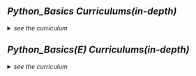 <i>

## Python_Basics Curriculums(in-depth)

<details>

<summary>see the curriculum</summary>

<br>

  <div align="center", class="python">

| No. | Topic | What You will Learn | Difficulty | Quiz Attached | Assignment Attached |
| :--------: | :-----------: | :-----------: | :-----------: | :-----------: | :-----------: |
| Wk1 | Python Fundamentals 1/3 | introduction <br> data types <br> variable / print() / string manipulation(indexing + slicing) | ⭐ | ✅ |✅ <br> 7 Coding Problems <br> (2 Advanced) |
| Wk2 | Python Fundamentals 2/3 | operators / assignment operators / operator priority / operations <br> type(), abs(), input(), type conversions | ⭐⭐ | ✅ | ✅ <br> 6 Coding Problems <br> (3 Advanced) |
| Wk3 | Python Fundamentals 3/3 | f-string / split() / zfill() + more string functions <br> reading documentations practice I <br> bool data type / inequalities | ⭐⭐ | ✅ | ✅ <br> 4 Coding Problems <br> (2 Advanced) |
| Wk4 | If | if-else / if-elif-else <br> nested if / and & or / pass <br> if statement in one line | ⭐⭐ | ✅ | ✅ <br> 2 Coding Problems <br> (2 Advanced) |
| Wk5 | For + List | list / append(), insert(), extend() + more list functions <br> reading documentations practice II <br> for / for - range() | ⭐⭐⭐ | ✅ | ✅ <br> 3 Coding Problems <br> (1 Mid & 1 Hard) |
| Wk6 | While + Dictionary + Tuple | nested for loop <br> dictionary / dictionary operations <br> tuple <br> while loop - break, continue <br> for - enumerate | ⭐⭐⭐ | ✅ | ✅ <br> 3 Coding Problems <br> (1 Hard) |
| Wk7 | Function | function definition / 2 types of function <br> function components <br> making functions practice | ⭐⭐⭐ | ✅ | ✅ <br> 4 Coding Problems <br> (2 Advanced) |
| Wk8~10 | 100 exercises I | coding exercises | ⭐⭐⭐ | 100 exercises | x | 
| Wk11 | Try-Except Block & Top Errors | Syntax Error & RE Top 9 Errors <br> try-except(+pass/Exception) <br> try-except-else-finally <br> raise Exception | ⭐⭐⭐⭐ | Quiz 1/2 ✅ <br> Quiz 2/2 ✅ | ✅ <br> 4 Coding Problems <br> (2 Advanced & 1 Champion) |
| Wk12 | Regular Expressions(Easy) | meta-characters <br> search(), match(), findall() <br> open() / txt file exercises | ⭐⭐⭐⭐ | ✅ | |
| Wk13 | Data Types II | Set Data Stucture(attributes, functions, intersection/union/difference) <br> bool() <br> list +, * <br> dictionary functions | ⭐⭐⭐ | ✅ | |
| Wk14 | 2D Array(Easy) | Intro, Double-Indexing <br> 2D-Array initialization(memory) <br> list comprehension| ⭐⭐⭐⭐⭐ | ✅ | |
| Wk15 | File I/O | f.open() / f.write() / f.close() <br> file modes <br> reading files | ⭐⭐⭐⭐ | ✅ | |
| Wk16~18 | 100 exercises II | coding exercises | ⭐⭐⭐⭐ | 100 exercises | x |
| Wk19~20 | Final Test | | ⭐⭐⭐⭐ | Test Problems | x |
</div>


  
</details>


## Python_Basics(E) Curriculums(in-depth)

<details>

<summary>see the curriculum</summary>

<br>

<div align="center", class="python">

| No. | Topic | What You will Learn | Difficulty | Quiz Attached | Assignment Attached |
| :--------: | :-----------: | :-----------: | :-----------: | :-----------: | :-----------: |
| Wk1 | Input/Output/Variable | introduction <br> input/output/variable/variable <br> print() practice | ⭐ | ✅ | ✅ <br> 7 Coding Problems <br> (2 Advanced) |
| Wk2 | String |type()/len()/string <br> intro to function | ⭐ | ✅ | ✅ <br> 5 Coding Problems <br> (2 Advanced) |
| Wk3 | Math | math operators(+,-,*,/,//,%) <br> assignment operators | ⭐⭐ | ✅ | ✅ <br> 7 Coding Problems <br> (1 Advanced) |
| Wk4 | Python Data 1/2 | 4 data types intro <br> type conversions <br> string operators | ⭐⭐ | x | ✅ <br> 7 Coding Problems <br> (1 Advanced & 1 Champion) |
| Wk5 | Python Data 2/2 | inequalities / bool data type <br> operations practice | ⭐⭐ | ✅ | ✅ <br> 9 Coding Problems <br> (4 Advanced) |
| Wk6 | If | if-else / if-elif-else | ⭐⭐ | ✅ | ✅ <br> 6 Coding Problems <br> (2 Advanced) |
| Wk7 | List | list naming & indexing / slicing <br> append(), extend() | ⭐⭐ | ✅ | ✅ <br> 7 Coding Problems <br> (2 Advanced) |
| Wk8 | Review I + Test I(A,B) | Review I <br> Test I A: Multiple-Choice & Short-Answer Questions <br> Test I B: Practice Coding Questions  | ⭐⭐ | Tests | x |
| Wk9 | For 1/2 | string for loop / index() function <br> practicing for loops in strings | ⭐⭐⭐ | x | ✅ <br> 5 Coding Problems <br> (3 Advanced) |
| Wk10 | For 2/2 | list for loop / for loop exercises including coding contest problems | ⭐⭐⭐ | ✅ | ✅ <br> 6 Coding Problems <br> (4 Advanced & 1 Champion) |
| Wk11 | Input() | input() function + types of input() / library using randint() function / exercises including coding contest champion problems | ⭐⭐⭐ | ✅ |
| Wk12~13 | 50 exercises I | Coding Exercises | ⭐⭐⭐ | 50 exercises | x |
| Wk14 | Functions(Hard) | upper(), lower(), isupper(), islower(), isalpha(), isdigit(), find(), rfind() <br> list insert(), remove(), del | ⭐⭐⭐⭐ | ✅ | 
| Wk15 | If(Hard) | nested-if <br> and,or | ⭐⭐⭐⭐ | ✅ | 
| Wk16 | Tuple | intro<br>indexing / slicing / 'double' indexing&slicing<br> tuple +, * | ⭐⭐ | ✅ |
| Wk17 | Set | 2 attributes of set() <br> add(), update(), remove() <br> intersection(), union(), difference() | ⭐⭐⭐⭐ | ✅ |
| Wk18~19 | 50 exercises II | Coding Exercises | ⭐⭐⭐⭐ | 50 exercises | x |
| Wk20 | Review II + Test II(A,B) | Review II <br> Test II A: Multiple-Choice & Short-Answer Questions <br> Test II B: Practice Coding Questions  | ⭐⭐⭐⭐ | Tests | x |
</div>

  
</details>


</i>
